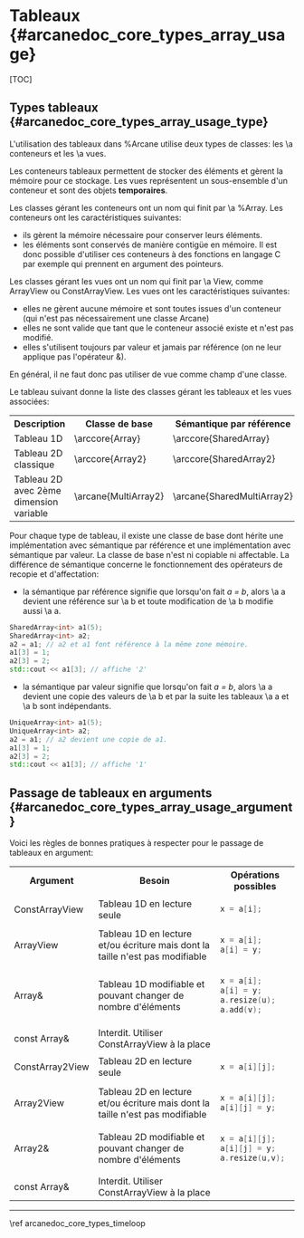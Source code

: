 ﻿# Tableaux {#arcanedoc_core_types_array_usage}

[TOC]

## Types tableaux {#arcanedoc_core_types_array_usage_type}

L'utilisation des tableaux dans %Arcane utilise deux types de
classes: les \a conteneurs et les \a vues.

Les conteneurs tableaux permettent de
stocker des éléments et gèrent la
mémoire pour ce stockage. Les vues représentent un sous-ensemble
d'un conteneur et sont des objets <strong>temporaires</strong>.

Les classes gérant les conteneurs ont un nom qui finit par \a
%Array. Les conteneurs ont les caractéristiques suivantes:
- ils gèrent la mémoire nécessaire pour conserver leurs éléments.
- les éléments sont conservés de manière contigüe en mémoire. Il est
donc possible d'utiliser ces conteneurs à des fonctions en langage C par
exemple qui prennent en argument des pointeurs. 

Les classes gérant les vues ont un nom qui finit par \a View, comme ArrayView
ou ConstArrayView. Les vues ont les caractéristiques suivantes:
- elles ne gèrent aucune mémoire et sont toutes issues d'un
conteneur (qui n'est pas nécessairement une classe Arcane)
- elles ne sont valide que tant que le conteneur associé existe et
n'est pas modifié.
- elles s'utilisent toujours par valeur et jamais par référence (on
ne leur applique pas l'opérateur &).

En général, il ne faut donc pas utiliser de vue comme champ d'une classe.

Le tableau suivant donne la liste des classes gérant les tableaux et
les vues associées:

<table>
<tr>
<th>Description</th>
<th>Classe de base</th>
<th>Sémantique par référence</th>
<th>Sémantique par valeur</th>
<th>Vue modifiable</th>
<th>Vue constante</th>
</tr>
<tr>
<td>Tableau 1D</td>
<td>\arccore{Array}</td>
<td>\arccore{SharedArray}</td>
<td>\arccore{UniqueArray}</td>
<td>\arccore{ArrayView}</td>
<td>\arccore{ConstArrayView}</td></tr>
<tr>
<td>Tableau 2D classique</td>
<td>\arccore{Array2}</td>
<td>\arccore{SharedArray2}</td>
<td>\arccore{UniqueArray2}</td>
<td>\arccore{Array2View}</td>
<td>\arccore{ConstArray2View}</td>
</tr>
<tr>
<td>Tableau 2D avec 2ème dimension variable</td>
<td>\arcane{MultiArray2}</td>
<td>\arcane{SharedMultiArray2}</td>
<td>\arcane{UniqueMultiArray2}</td>
<td>\arcane{MultiArray2View}</td>
<td>\arcane{ConstMultiArray2View}</td>
</tr>
</table>

Pour chaque type de tableau, il existe une classe de base dont hérite
une implémentation avec sémantique par référence et une
implémentation avec sémantique par valeur. La classe de base n'est
ni copiable ni affectable. La différence de
sémantique concerne le fonctionnement des opérateurs de recopie et
d'affectation:
- la sémantique par référence signifie que lorsqu'on fait <em>a =
b</em>, alors \a a devient une référence sur \a b et toute modification de \a b modifie
aussi \a a.

```cpp
SharedArray<int> a1(5);
SharedArray<int> a2;
a2 = a1; // a2 et a1 font référence à la même zone mémoire.
a1[3] = 1;
a2[3] = 2;
std::cout << a1[3]; // affiche '2'
```

- la sémantique par valeur signifie que lorsqu'on fait <em>a =
b</em>, alors \a a devient une copie des valeurs de \a b et par la suite les
tableaux \a a et \a b sont indépendants.

```cpp
UniqueArray<int> a1(5);
UniqueArray<int> a2;
a2 = a1; // a2 devient une copie de a1.
a1[3] = 1;
a2[3] = 2;
std::cout << a1[3]; // affiche '1'
```

## Passage de tableaux en arguments {#arcanedoc_core_types_array_usage_argument}

Voici les règles de bonnes pratiques à respecter pour le passage de tableaux en argument:

<table>

<tr>
<th>Argument</th>
<th>Besoin</th>
<th>Opérations possibles</th>
</tr>
<tr>
<td>ConstArrayView</td>
<td>Tableau 1D en lecture seule</td>
<td>

```cpp
x = a[i];
```

</td>
</tr>
<tr>
<td>ArrayView</td>
<td>Tableau 1D en lecture et/ou écriture mais dont la taille n'est
pas modifiable</td> 
<td>

```cpp
x = a[i];
a[i] = y;
```

</td>
</tr>
<tr>
<td>Array&</td>
<td>Tableau 1D modifiable et pouvant changer de nombre d'éléments</td>
<td>

```cpp
x = a[i];
a[i] = y;
a.resize(u);
a.add(v);
```

</td>
</tr>
<tr>
<td>const Array&</td>
<td>Interdit. Utiliser ConstArrayView à la place</td>
<td></td>
</tr>
<tr>
<td>ConstArray2View</td>
<td>Tableau 2D en lecture seule</td>
<td>

```cpp
x = a[i][j];
```

</td>
</tr>
<tr>
<td>Array2View</td>
<td>Tableau 2D en lecture et/ou écriture mais dont la taille n'est pas modifiable</td>
<td>

```cpp
x = a[i][j];
a[i][j] = y;
```

</td>
</tr>
<tr>
<td>Array2&</td>
<td>Tableau 2D modifiable et pouvant changer de nombre d'éléments</td>
<td>

```cpp
x = a[i][j];
a[i][j] = y;
a.resize(u,v);
```

</td>
</tr>
<tr>
<td>const Array&</td>
<td>Interdit. Utiliser ConstArrayView à la place</td>
<td></td>
</tr>
</table>

____

<div class="section_buttons">
<span class="back_section_button">
\ref arcanedoc_core_types_timeloop
</span>
<!-- <span class="next_section_button">
\ref arcanedoc_core_types_axl_caseoptions
</span> -->
</div>
